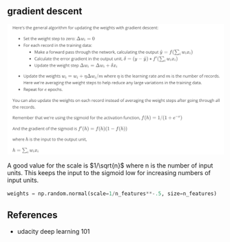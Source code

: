 ## gradient descent
![](Figs/gradient_pseudo.png)

A good value for the scale is $1/\sqrt{n}$ where n is the number of input units. 
This keeps the input to the sigmoid low for increasing numbers of input units.
```python
weights = np.random.normal(scale=1/n_features**-.5, size=n_features)
```




## References
* udacity deep learning 101
